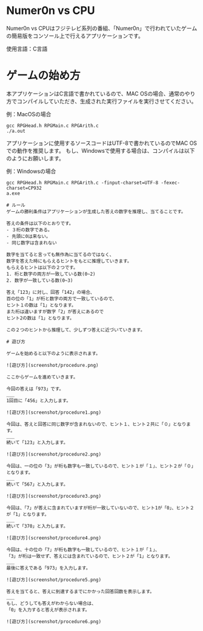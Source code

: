 # Numer0n vs CPU
Numer0n vs CPUはフジテレビ系列の番組、「Numer0n」で行われていたゲームの簡易版をコンソール上で行えるアプリケーションです。

使用言語：C言語

# ゲームの始め方
本アプリケーションはC言語で書かれているので、MAC OSの場合、通常のやり方でコンパイルしていただき、生成された実行ファイルを実行させてください。

例：MacOSの場合
```
gcc RPGHead.h RPGMain.c RPGArith.c
./a.out
```

アプリケーションに使用するソースコードはUTF-8で書かれているのでMAC OSでの動作を推奨します。
もし、Windowsで使用する場合は、コンパイルは以下のようにお願いします。

例：Windowsの場合
```
gcc RPGHead.h RPGMain.c RPGArith.c -finput-charset=UTF-8 -fexec-charset=CP932
a.exe

# ルール
ゲームの勝利条件はアプリケーションが生成した答えの数字を推理し、当てることです。

答えの条件は以下のとおりです。
- ３桁の数字である。
- 先頭に0は来ない。
- 同じ数字は含まれない

数字を当てると言っても無作為に当てるのではなく、
数字を答えた時にもらえるヒントをもとに推理していきます。
もらえるヒントは以下の２つです。
1. 桁と数字の両方が一致している数(0~2)
2. 数字が一致している数(0~3)

答え「123」に対し、回答「142」の場合、
百の位の「1」が桁と数字の両方で一致しているので、
ヒント１の数は「1」となります。
また桁は違いますが数字「2」が答えにあるので
ヒント2の数は「1」となります。

この２つのヒントから推理して、少しずつ答えに近づいていきます。

# 遊び方

ゲームを始めると以下のように表示されます。

![遊び方](screenshot/procedure.png)

ここからゲームを進めていきます。

今回の答えは「973」です。
___
1回目に「456」と入力します。

![遊び方](screenshot/procedure1.png)

今回は、答えと回答に同じ数字が含まれないので、ヒント１、ヒント２共に「０」となります。
___
続いて「123」と入力します。

![遊び方](screenshot/procedure2.png)

今回は、一の位の「3」が桁も数字も一致しているので、ヒント１が「１」、ヒント２が「０」となります。
___
続いて「567」と入力します。

![遊び方](screenshot/procedure3.png)

今回は、「7」が答えに含まれていますが桁が一致していないので、ヒント1が「0」、ヒント２が「1」となります。
___
続いて「370」と入力します。

![遊び方](screenshot/procedure4.png)

今回は、十の位の「7」が桁も数字も一致しているので、ヒント１が「１」、
「3」が桁は一致せず、答えには含まれているので、ヒント２が「1」となります。
___
最後に答えである「973」を入力します。

![遊び方](screenshot/procedure5.png)

答えを当てると、答えに到達するまでにかかった回答回数を表示します。
___
もし、どうしても答えがわからない場合は、
「0」を入力すると答えが表示されます。

![遊び方](screenshot/procedure6.png)

